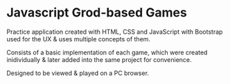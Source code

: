 # Javascript Grod-based Games

Practice application created with HTML, CSS and JavaScript with Bootstrap used for the UX & uses multiple concepts of them.

Consists of a basic implementation of each game, which were created inidividually & later added into the same project for convenience.

Designed to be viewed & played on a PC browser.
